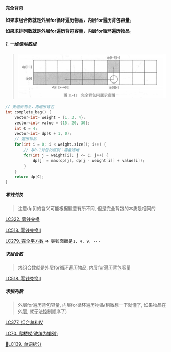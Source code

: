#### 完全背包

**如果求组合数就是外层for循环遍历物品，内层for遍历背包容量**。

**如果求排列数就是外层for遍历背包容量，内层for循环遍历物品**。


##### 1. 一维滚动数组
>![完全背包](/appendix/%E5%AE%8C%E5%85%A8%E8%83%8C%E5%8C%85.png)

```CPP
// 先遍历物品，再遍历背包
int complete_bag() {
    vector<int> weight = {1, 3, 4};
    vector<int> value = {15, 20, 30};
    int C = 4;
    vector<int> dp(C + 1, 0);
    // 遍历物品
    for(int i = 0; i < weight.size(); i++) {
        // 与0-1背包的区别：容量递增
        for(int j = weight[i]; j <= C; j++) {
            dp[j] = max(dp[j], dp[j - weight[i]] + value[i]);
        }
    }
    return dp[C];
}
```



##### 零钱兑换
> 注意dp[i]的含义可能根据题意有所不同, 但是完全背包的本质是相同的

[LC322. 零钱兑换](/workspace/322.%E9%9B%B6%E9%92%B1%E5%85%91%E6%8D%A2.cpp)

[LC518. 零钱兑换Ⅱ](/workspace/518.%E9%9B%B6%E9%92%B1%E5%85%91%E6%8D%A2-ii.cpp)

[LC279. 完全平方数](/workspace/279.%E5%AE%8C%E5%85%A8%E5%B9%B3%E6%96%B9%E6%95%B0.cpp) => 零钱面额是`1, 4, 9, ···`



##### 求组合数
> 求组合数就是外层for循环遍历物品, 内层for遍历背包容量

[LC518. 零钱兑换Ⅱ](/workspace/518.%E9%9B%B6%E9%92%B1%E5%85%91%E6%8D%A2-ii.cpp)



##### 求排列数
> 外层for遍历背包容量, 内层for循环遍历物品(稍微想一下就懂了, 如果物品在外层, 就无法控制顺序了)

[LC377. 组合总和Ⅳ](/workspace/377.%E7%BB%84%E5%90%88%E6%80%BB%E5%92%8C-%E2%85%B3.cpp)

[LC70. 爬楼梯(改编为排列)](https://programmercarl.com/0070.%E7%88%AC%E6%A5%BC%E6%A2%AF%E5%AE%8C%E5%85%A8%E8%83%8C%E5%8C%85%E7%89%88%E6%9C%AC.html#%E6%80%9D%E8%B7%AF)

[📌LC139. 单词拆分](/workspace/139.%E5%8D%95%E8%AF%8D%E6%8B%86%E5%88%86.cpp)